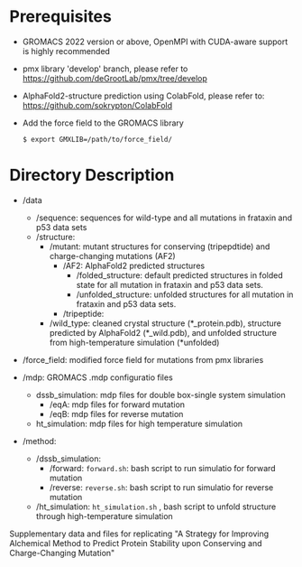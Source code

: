 # Prerequisites

- GROMACS 2022 version or above, OpenMPI with CUDA-aware support is highly recommended
- pmx library 'develop' branch, please refer to https://github.com/deGrootLab/pmx/tree/develop
- AlphaFold2-structure prediction using ColabFold, please refer to: https://github.com/sokrypton/ColabFold
- Add the force field to the GROMACS library

    `$ export GMXLIB=/path/to/force_field/`

# Directory Description

- /data
    -   /sequence: sequences for wild-type and all mutations in frataxin and p53 data sets
    -   /structure:
        - /mutant: mutant structures for conserving (tripepdtide) and charge-changing mutations (AF2)
            - /AF2: AlphaFold2 predicted structures
                - /folded_structure: default predicted structures in folded state for all mutation in frataxin and p53 data sets.
                - /unfolded_structure: unfolded structures for all mutation in frataxin and p53 data sets.
            - /tripeptide:  
        - /wild_type: cleaned crystal structure (\*_protein.pdb), structure predicted by AlphaFold2 (\*_wild.pdb), and unfolded structure from high-temperature simulation (\*unfolded)

- /force_field: modified force field for mutations from pmx libraries
- /mdp: GROMACS .mdp configuratio files
    -  dssb_simulation: mdp files for double box-single system simulation
        - /eqA: mdp files for forward mutation
        - /eqB: mdp files for reverse mutation
    -  ht_simulation: mdp files for high temperature simulation
- /method:
    -   /dssb_simulation: 
        - /forward: `forward.sh`: bash script to run simulatio for forward mutation
        - /reverse: `reverse.sh`: bash script to run simulatio for reverse mutation      
    -   /ht_simulation: `ht_simulation.sh` , bash script to unfold structure through high-temperature simulation











Supplementary data and files for replicating "A Strategy for Improving Alchemical Method to Predict Protein Stability upon Conserving and Charge-Changing Mutation"
